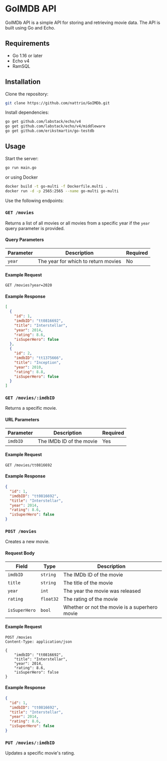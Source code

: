 # GoIMDB API

GoIMDb API is a simple API for storing and retrieving movie data. The API is built using Go and Echo.

## Requirements

- Go 1.16 or later
- Echo v4
- RamSQL

## Installation

Clone the repository:

```bash
git clone https://github.com/nattrio/GoIMDb.git
```

Install dependencies:

```bash
go get github.com/labstack/echo/v4
go get github.com/labstack/echo/v4/middleware
go get github.com/erikstmartin/go-testdb
```

## Usage

Start the server:

```bash
go run main.go
```

or using Docker

```bash
docker build -t go-multi -f Dockerfile.multi .
docker run -d -p 2565:2565 --name go-multi go-multi
```

Use the following endpoints:

### `GET /movies`

Returns a list of all movies or all movies from a specific year if the `year` query parameter is provided.

#### Query Parameters

| Parameter | Description                         | Required |
| --------- | ----------------------------------- | -------- |
| `year`    | The year for which to return movies | No       |

#### Example Request

```http
GET /movies?year=2020
```

#### Example Response

```json
[
  {
    "id": 1,
    "imdbID": "tt0816692",
    "title": "Interstellar",
    "year": 2014,
    "rating": 8.6,
    "isSuperHero": false
  },
  {
    "id": 2,
    "imdbID": "tt1375666",
    "title": "Inception",
    "year": 2010,
    "rating": 8.8,
    "isSuperHero": false
  }
]
```

### `GET /movies/:imdbID`

Returns a specific movie.

#### URL Parameters

| Parameter | Description              | Required |
| --------- | ------------------------ | -------- |
| `imdbID`  | The IMDb ID of the movie | Yes      |

#### Example Request

```http
GET /movies/tt0816692
```

#### Example Response

```json
{
  "id": 1,
  "imdbID": "tt0816692",
  "title": "Interstellar",
  "year": 2014,
  "rating": 8.6,
  "isSuperHero": false
}
```

### `POST /movies`

Creates a new movie.

#### Request Body

| Field         | Type      | Description                                   |
| ------------- | --------- | --------------------------------------------- |
| `imdbID`      | `string`  | The IMDb ID of the movie                      |
| `title`       | `string`  | The title of the movie                        |
| `year`        | `int`     | The year the movie was released               |
| `rating`      | `float32` | The rating of the movie                       |
| `isSuperHero` | `bool`    | Whether or not the movie is a superhero movie |

#### Example Request

```http
POST /movies
Content-Type: application/json

{
    "imdbID": "tt0816692",
    "title": "Interstellar",
    "year": 2014,
    "rating": 8.6,
    "isSuperHero": false
}
```

#### Example Response

```json
{
  "id": 1,
  "imdbID": "tt0816692",
  "title": "Interstellar",
  "year": 2014,
  "rating": 8.6,
  "isSuperHero": false
}
```

### `PUT /movies/:imdbID`

Updates a specific movie's rating.
